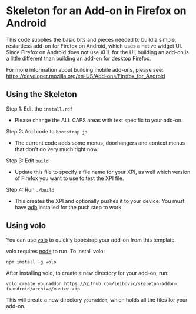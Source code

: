 # Skeleton for an Add-on in Firefox on Android

This code supplies the basic bits and pieces needed to build a simple,
restartless add-on for Firefox on Android, which uses a native widget UI.
Since Firefox on Android does not use XUL for the UI, building an add-on is a
little different than building an add-on for desktop Firefox.

For more information about building mobile add-ons, please see:
https://developer.mozilla.org/en-US/Add-ons/Firefox_for_Android

## Using the Skeleton

Step 1: Edit the `install.rdf`
  * Please change the ALL CAPS areas with text specific to your add-on.

Step 2: Add code to `bootstrap.js`
  * The current code adds some menus, doorhangers and context menus that don't do very much right now.

Step 3: Edit `build`
  * Update this file to specify a file name for your XPI, as well which version of Firefox you want to use to test the XPI file.

Step 4: Run `./build`
  * This creates the XPI and optionally pushes it to your device. You must have [adb](http://developer.android.com/tools/help/adb.html) installed for the push step to work.

## Using volo

You can use [volo](http://volojs.org/) to quickly bootstrap your add-on from this template.

volo requires [node](http://nodejs.org/) to run. To install volo:

    npm install -g volo

After installing volo, to create a new directory for your add-on, run:

    volo create youraddon https://github.com/leibovic/skeleton-addon-fxandroid/archive/master.zip

This will create a new directory `youraddon`, which holds all the files for your add-on.

